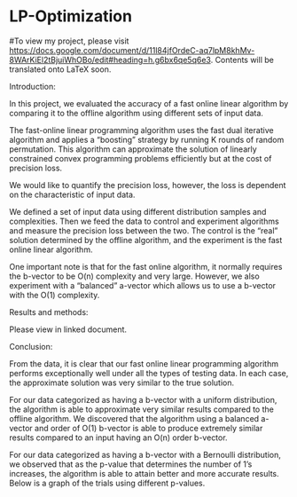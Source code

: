 # LP-Optimization

#To view my project, please visit https://docs.google.com/document/d/11l84jfOrdeC-aq7lpM8khMv-8WArKiEl2tBjuiWhOBo/edit#heading=h.g6bx6qe5q6e3. Contents will be translated onto LaTeX soon.

Introduction:

In this project, we evaluated the accuracy of a fast online linear algorithm by comparing it to the offline algorithm using different sets of input data. 

The fast-online linear programming algorithm uses the fast dual iterative algorithm and applies a “boosting” strategy by running K rounds of random permutation. This algorithm can approximate the solution of linearly constrained convex programming problems efficiently but at the cost of precision loss. 


We would like to quantify the precision loss, however, the loss is dependent on the characteristic of input data.

We defined a set of input data using different distribution samples and complexities. Then we feed the data to control and experiment algorithms and measure the precision loss between the two. The control is the “real” solution determined by the offline algorithm, and the experiment is the fast online linear algorithm.

One important note is that for the fast online algorithm, it normally requires the b-vector to be O(n) complexity and very large. However, we also experiment with a “balanced” a-vector which allows us to use a b-vector with the O(1) complexity.

Results and methods:

Please view in linked document.

Conclusion:

From the data, it is clear that our fast online linear programming algorithm performs exceptionally well under all the types of testing data. In each case, the approximate solution was very similar to the true solution.

For our data categorized as having a b-vector with a uniform distribution, the algorithm is able to approximate very similar results compared to the offline algorithm. We discovered that the algorithm using a balanced a-vector and order of O(1) b-vector is able to produce extremely similar results compared to an input having an O(n) order b-vector.

For our data categorized as having a b-vector with a Bernoulli distribution, we observed that as the p-value that determines the number of 1’s increases, the algorithm is able to attain better and more accurate results. Below is a graph of the trials using different p-values.



